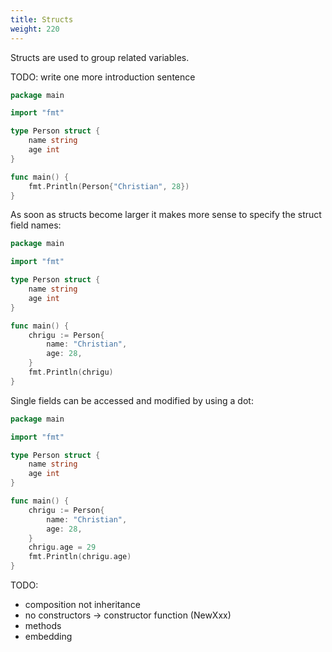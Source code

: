 ```yaml
---
title: Structs
weight: 220
---
```


Structs are used to group related variables.

TODO: write one more introduction sentence

```go
package main

import "fmt"

type Person struct {
    name string
    age int
}

func main() {
    fmt.Println(Person{"Christian", 28})
}
```

As soon as structs become larger it makes more sense to specify the struct field names:

```go
package main

import "fmt"

type Person struct {
    name string
    age int
}

func main() {
    chrigu := Person{
        name: "Christian",
        age: 28,
    }
    fmt.Println(chrigu)
}
```

Single fields can be accessed and modified by using a dot:

```go
package main

import "fmt"

type Person struct {
    name string
    age int
}

func main() {
    chrigu := Person{
        name: "Christian",
        age: 28,
    }
    chrigu.age = 29
    fmt.Println(chrigu.age)
}
```

TODO:

* composition not inheritance
* no constructors -> constructor function (NewXxx)
* methods
* embedding
